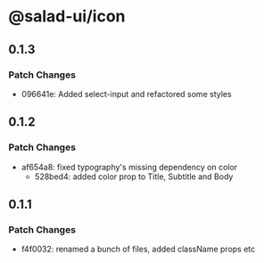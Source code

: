 # @salad-ui/icon

## 0.1.3

### Patch Changes

- 096641e: Added select-input and refactored some styles

## 0.1.2

### Patch Changes

- af654a8: fixed typography's missing dependency on color
  - 528bed4: added color prop to Title, Subtitle and Body

## 0.1.1

### Patch Changes

- f4f0032: renamed a bunch of files, added className props etc
